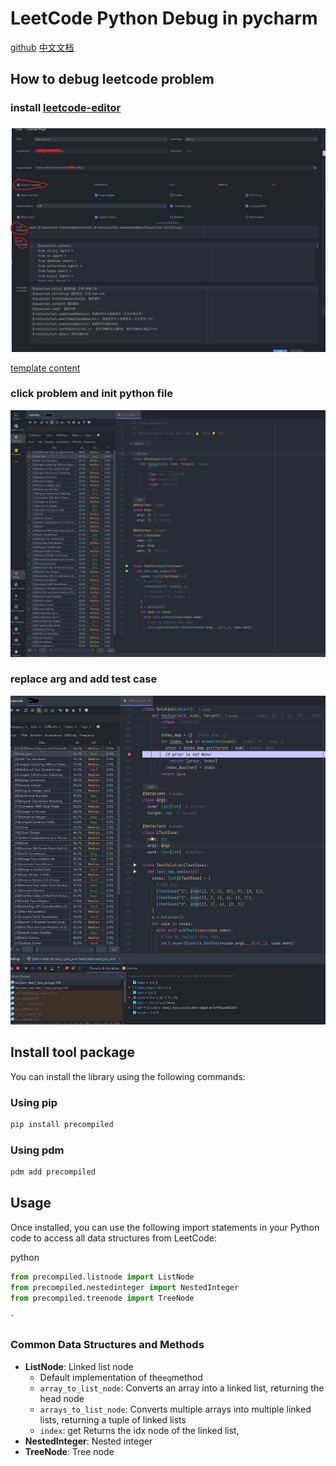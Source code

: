 # LeetCode Python  Debug  in pycharm

[github](https://github.com/zonewave/leetcode-precomiled)
[中文文档](https://github.com/zonewave/leetcode-precomiled/blob/master/py/README_CN.md)

## How to debug leetcode problem

### install [leetcode-editor](https://github.com/shuzijun/leetcode-editor)

###      

![settingimag](https://github.com/zonewave/leetcode-precomiled/blob/master/py/img/templatesetting.jpg)

[template content](https://github.com/zonewave/leetcode-precomiled/blob/master/py/jetbrain_editor_template.md)

### click problem and init python file

![init](https://github.com/zonewave/leetcode-precomiled/blob/master/py/img/init.jpg)

### replace arg and add test case

![debug](https://github.com/zonewave/leetcode-precomiled/blob/master/py/img/debug.jpg)

## Install tool package

You can install the library using the following commands:

### Using pip

```sh
pip install precompiled
```

### Using pdm

```sh
pdm add precompiled
```

## Usage

Once installed, you can use the following import statements in your Python code to access all data
structures from LeetCode:

python

```python
from precompiled.listnode import ListNode
from precompiled.nestedinteger import NestedInteger
from precompiled.treenode import TreeNode

`
```

### Common Data Structures and Methods

- **ListNode**: Linked list node
    - Default implementation of the`eq`method
    - `array_to_list_node`: Converts an array into a linked list, returning the head node
    - `arrays_to_list_node`: Converts multiple arrays into multiple linked lists, returning a tuple
      of linked lists
    - `index`: get Returns the idx node of the linked list,
- **NestedInteger**: Nested integer
- **TreeNode**: Tree node

